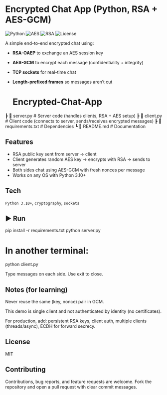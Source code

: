 #  Encrypted Chat App (Python, RSA + AES-GCM)
 
![Python](https://img.shields.io/badge/Python-3.10-blue?logo=python)
![AES](https://img.shields.io/badge/Encryption-AES-green)
![RSA](https://img.shields.io/badge/Encryption-RSA-orange)
![License](https://img.shields.io/badge/License-MIT-lightgrey)


A simple end-to-end encrypted chat using:
- **RSA-OAEP** to exchange an AES session key
- **AES-GCM** to encrypt each message (confidentiality + integrity)
- **TCP sockets** for real-time chat
- **Length-prefixed frames** so messages aren’t cut

  #  Encrypted-Chat-App 
┣ 📜 server.py # Server code (handles clients, RSA + AES setup) 
┣ 📜 client.py # Client code (connects to server, sends/receives encrypted messages) 
┣ 📜 requirements.txt # Dependencies 
┗ 📜 README.md # Documentation

##  Features
- RSA public key sent from server → client
- Client generates random AES key → encrypts with RSA → sends to server
- Both sides chat using AES-GCM with fresh nonces per message
- Works on any OS with Python 3.10+

##  Tech
`Python 3.10+`, `cryptography`, `sockets`

## ▶ Run  
pip install -r requirements.txt
python server.py
# In another terminal:
python client.py

Type messages on each side. Use exit to close.

##  Notes (for learning) 

Never reuse the same (key, nonce) pair in GCM.

This demo is single client and not authenticated by identity (no certificates).

For production, add: persistent RSA keys, client auth, multiple clients (threads/async), ECDH for forward secrecy.

##  License

MIT

## Contributing

Contributions, bug reports, and feature requests are welcome.
Fork the repository and open a pull request with clear commit messages.



